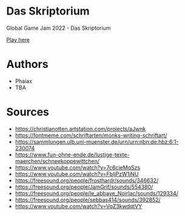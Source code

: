 # Das Skriptorium

Global Game Jam 2022 - Das Skriptorium

[Play here](https://phaiax.github.io/skriptorium/index.html)

# Authors

- Phaiax
- TBA


# Sources
 - https://christianotten.artstation.com/projects/aJwnk
 - https://fontmeme.com/schriftarten/monks-writing-schriftart/
 - https://sammlungen.ulb.uni-muenster.de/urn/urn:nbn:de:hbz:6:1-230074
 - https://www.fun-ohne-ende.de/lustige-texte-maerchen/schneekoppewittchen/
 - https://www.youtube.com/watch?v=7c6cieMqSzs
 - https://www.youtube.com/watch?v=FbIjPzW1iNU
 - https://freesound.org/people/frosthardr/sounds/346632/
 - https://freesound.org/people/JamGrif/sounds/554380/
 - https://freesound.org/people/le_abbaye_Noirlac/sounds/129334/
 - https://freesound.org/people/sebbas414/sounds/392852/
 - https://www.youtube.com/watch?v=VqZ3kwdqtVY
